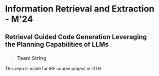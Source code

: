 # Information Retrieval and Extraction - M'24
## Retrieval Guided Code Generation Leveraging the Planning Capabilities of LLMs
> ### Team String

This repo is made for IRE course project in IIITH.
